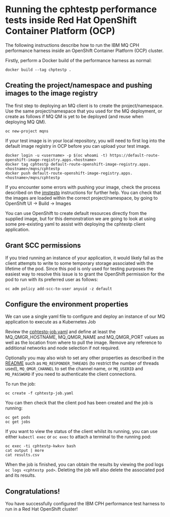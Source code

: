 # Running the cphtestp performance tests inside Red Hat OpenShift Container Platform (OCP)
The following instructions describe how to run the IBM MQ CPH performance harness inside an
OpenShift Container Platform (OCP) cluster. 

Firstly, perform a Docker build of the performance harness as normal:
```
docker build --tag chptestp .
```

## Creating the project/namespace and pushing images to the image registry
The first step to deploying an MQ client is to create the project/namespace. Use the same project/namespace that you used for the MQ deployment, or create as follows if MQ QM is yet to be deployed (and reuse when deploying MQ QM).
```
oc new-project mqns
```
If your test image is in your local repository, you will need to first log into the default image registry in OCP before you can upload your test image.
``` 
docker login -u <username> -p $(oc whoami -t) https://default-route-openshift-image-registry.apps.<hostname>
docker tag cphtestp default-route-openshift-image-registry.apps.<hostname>/mqns/cphtestp
docker push default-route-openshift-image-registry.apps.<hostname>/mqns/cphtestp
```
If you encounter some errors with pushing your image, check the process described on the [jmstestp](https://github.com/ibm-messaging/jmstestp/blob/master/openshift.md) instructions for further help.
You can check that the images are loaded within the correct project/namespace, by going to OpenShift UI -> Build -> Images

You can use OpenShift to create default resources directly from the supplied image, but for this demonstration we are going to look 
at using some pre-existing yaml to assist with deploying the cphtestp client application.

## Grant SCC permissions
If you tried running an instance of your application, it would likely fail as the client attempts to write to some temporary storage associated 
with the lifetime of the pod. Since this pod is only used for testing purposes the easiest way to resolve this issue is to grant the
OpenShift permission for the pod to run with its preferred user as follows:
```
oc adm policy add-scc-to-user anyuid -z default
```

## Configure the environment properties
We can use a single yaml file to configure and deploy an instance of our MQ application to execute as a Kubernetes Job

Review the [cphtestp-job.yaml](./cphtestp-job.yaml) and define at least the MQ_QMGR_HOSTNAME, MQ_QMGR_NAME and MQ_QMGR_PORT values as well as the location from where to pull the image. Remove any reference to additional networks and node selection if not required.

Optionally you may also wish to set any other properties as described in the [README](README.md#setting-configuration-options)
such as `MQ_RESPONDER_THREADS` (to restrict the number of threads used), `MQ_QMGR_CHANNEL` to set the channel name,
or `MQ_USERID` and `MQ_PASSWORD` if you need to authenticate the client connections.

To run the job:
```
oc create -f cphtestp-job.yaml
```
You can then check that the client pod has been created and the job is running:
```
oc get pods
oc get jobs
```
If you want to view the status of the client whilst its running, you can use either `kubectl exec` or `oc exec` to attach a terminal to the running pod:
```
oc exec -ti cphtestp-kwkvv bash
cat output | more
cat results.csv
```
When the job is finished, you can obtain the results by viewing the pod logs `oc logs <cphtestp pod>`. Deleting the job will also delete the associated pod and its results.

## Congratulations!
You have successfully configured the IBM CPH performance test harness to run in a Red Hat
OpenShift cluster!
